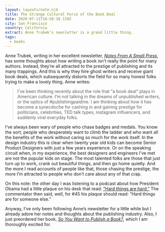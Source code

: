 ```yaml
---
layout: layouts/note.njk
title: The Strange Cultural Force of the Book Deal
date: 2020-07-11T16:58:10.139Z
city: San Francisco
country: California
extract: Anne Trubek’s newsletter is a grand little thing.
tags:
  - books
---
```


Anne Trubek, writing in her excellent newsletter, [_Notes From A Small Press_](https://notesfromasmallpress.substack.com/), has some thoughts about how writing a book isn’t really the point for many authors. Instead, they’re all attracted to the prestige of publishing and its many trappings. And this is why they hire ghost writers and receive giant book deals, which subsequently distorts the field for so many honest folks trying to make a lovely thing. Anne writes:

> I’ve been thinking recently about the role that “a book deal” plays in American culture. I’m not talking in the dreams of unpublished writers, or the optics of #publishingpaidme. I am thinking about how it has become a synecdoche for cashing in and gaining prestige for politicians, celebrities, TED talk types, instagram influencers, and suddenly viral everyday folks.

I’ve always been wary of people who chase badges and medals. You know the sort; people who desperately want to climb the ladder and who want all the benefits of the work without caring so much for the work itself. In the design industry this is clear when twenty year old kids can become Senior Product Designers with just a few years experience. Or on the speaking circuit when, in my experience, the best designers and engineers I’ve met are not the popular kids on stage. The most talented folks are those that just turn up to work, crank out beautiful things, and then go home quietly. And the more I read accounts of people like that, those chasing the prestige, the more I’m attracted to people who don’t care about any of that crap.

On this note: the other day I was listening to a podcast about how President Obama had a little plaque on his desk that read: [“Hard things are hard.”](https://www.instagram.com/p/BRCdveTlWQ3/?hl=en) The commentator then said, well, for #45 his plaque should read: “Hard things are for someone else.”

Anyway, I’ve only been following Anne’s newsletter for a little while but I already adore her notes and thoughts about the publishing industry. Also, I just preordered her book, [_So You Want to Publish a Book?_](https://beltpublishing.com/collections/pre-order/products/so-you-want-to-publish-a-book), which I am thoroughly excited for.
